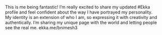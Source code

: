 This is me being fantastic! I’m really excited to share my updated #Ekka profile and feel confident about the way I have portrayed my personality. My identity is an extension of who I am, so expressing it with creativity and authentically. I’m sharing my unique page with the world and letting people see the real me. 
 ekka.me/bnimesh3
